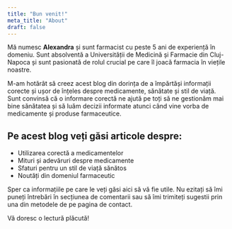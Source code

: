```yaml
---
title: "Bun venit!"
meta_title: "About"
draft: false
---
```



Mă numesc **Alexandra** și sunt farmacist cu peste 5 ani de experiență în domeniu. Sunt absolventă a Universității de Medicină și Farmacie din Cluj-Napoca și sunt pasionată de rolul crucial pe care îl joacă farmacia în viețile noastre.

M-am hotărât să creez acest blog din dorința de a împărtăși informații corecte și ușor de înțeles despre medicamente, sănătate și stil de viață. Sunt convinsă că o informare corectă ne ajută pe toți să ne gestionăm mai bine sănătatea și să luăm decizii informate atunci când vine vorba de medicamente și produse farmaceutice.

## Pe acest blog veți găsi articole despre:

- Utilizarea corectă a medicamentelor
- Mituri și adevăruri despre medicamente
- Sfaturi pentru un stil de viață sănătos
- Noutăți din domeniul farmaceutic

Sper ca informațiile pe care le veți găsi aici să vă fie utile. Nu ezitați să îmi puneți întrebări în secțiunea de comentarii sau să îmi trimiteți sugestii prin una din metodele de pe pagina de contact.

Vă doresc o lectură plăcută!
